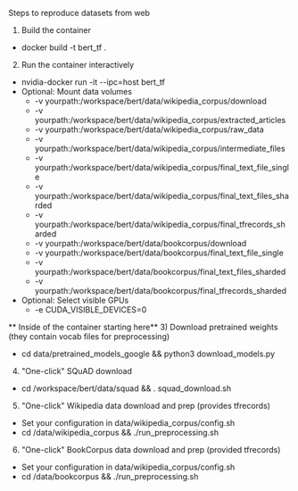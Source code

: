 Steps to reproduce datasets from web

1) Build the container
  * docker build -t bert_tf .
2) Run the container interactively
  * nvidia-docker run -it --ipc=host bert_tf
  * Optional: Mount data volumes
    * -v yourpath:/workspace/bert/data/wikipedia_corpus/download
    * -v yourpath:/workspace/bert/data/wikipedia_corpus/extracted_articles
    * -v yourpath:/workspace/bert/data/wikipedia_corpus/raw_data
    * -v yourpath:/workspace/bert/data/wikipedia_corpus/intermediate_files
    * -v yourpath:/workspace/bert/data/wikipedia_corpus/final_text_file_single
    * -v yourpath:/workspace/bert/data/wikipedia_corpus/final_text_files_sharded
    * -v yourpath:/workspace/bert/data/wikipedia_corpus/final_tfrecords_sharded
    * -v yourpath:/workspace/bert/data/bookcorpus/download
    * -v yourpath:/workspace/bert/data/bookcorpus/final_text_file_single
    * -v yourpath:/workspace/bert/data/bookcorpus/final_text_files_sharded
    * -v yourpath:/workspace/bert/data/bookcorpus/final_tfrecords_sharded
  * Optional: Select visible GPUs
    * -e CUDA_VISIBLE_DEVICES=0

** Inside of the container starting here**
3) Download pretrained weights (they contain vocab files for preprocessing)
  * cd data/pretrained_models_google && python3 download_models.py
4) "One-click" SQuAD download
  * cd /workspace/bert/data/squad && . squad_download.sh
5) "One-click" Wikipedia data download and prep (provides tfrecords)
  * Set your configuration in data/wikipedia_corpus/config.sh
  * cd /data/wikipedia_corpus && ./run_preprocessing.sh
6) "One-click" BookCorpus data download and prep (provided tfrecords)
  * Set your configuration in data/wikipedia_corpus/config.sh
  * cd /data/bookcorpus && ./run_preprocessing.sh
